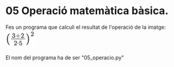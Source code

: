 # 05 Operació matemàtica bàsica.

Fes un programa que calculi el resultat de l'operació de la imatge:
![Ope](05_operacio.png)

El nom del programa ha de ser "05_operacio.py"

